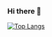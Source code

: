 ### Hi there 👋

[![Top Langs](https://github-readme-stats.vercel.app/api/top-langs/?username=DrArtemi&layout=compact)](https://github.com/anuraghazra/github-readme-stats)

<!--
**DrArtemi/DrArtemi** is a ✨ _special_ ✨ repository because its `README.md` (this file) appears on your GitHub profile.

Here are some ideas to get you started:

- 🔭 I’m currently working on ...
- 🌱 I’m currently learning ...
- 👯 I’m looking to collaborate on ...
- 🤔 I’m looking for help with ...
- 💬 Ask me about ...
- 📫 How to reach me: ...
- 😄 Pronouns: ...
- ⚡ Fun fact: ...
-->
